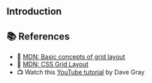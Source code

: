 ## Introduction

## 📚 References

- 🔗 [MDN: Basic concepts of grid layout](https://developer.mozilla.org/en-US/docs/Web/CSS/CSS_Grid_Layout/Basic_Concepts_of_Grid_Layout)
- 🔗 [MDN: CSS Grid Layout](https://developer.mozilla.org/en-US/docs/Web/CSS/CSS_Grid_Layout)
- 📺 Watch this [YouTube tutorial](https://youtu.be/EaWj2AWI5Es) by Dave Gray
